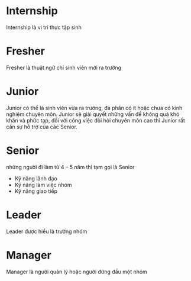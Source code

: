 # Internship
Internship là vị trí thực tập sinh

# Fresher
Fresher là thuật ngữ chỉ sinh viên mới ra trường

# Junior
Junior có thể là sinh viên vừa ra trường, đa phần có ít hoặc chưa có kinh nghiệm chuyên môn. Junior sẽ giải quyết những vấn đề không quá khó khăn và phức tạp, đối với công việc đòi hỏi chuyên môn cao thì Junior rất cần sự hỗ trợ của các Senior.

# Senior
những người đi làm từ 4 – 5 năm thì tạm gọi là Senior
- Kỹ năng lãnh đạo
- Kỹ năng làm việc nhóm
- Kỹ năng giao tiếp

# Leader
Leader được hiểu là trưởng nhóm

# Manager
Manager là người quản lý hoặc người đứng đầu một nhóm
